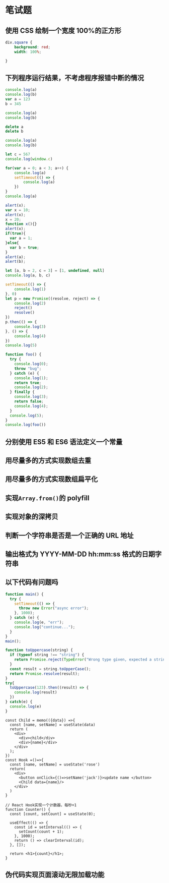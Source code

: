 # 笔试题

## 使用 CSS 绘制一个宽度 100%的正方形

```CSS
div.square {
    background: red;
    width: 100%;

}
```

## 下列程序运行结果，不考虑程序报错中断的情况

```JavaScript
console.log(a)
console.log(b)
var a = 123
b = 345

console.log(a)
console.log(b)

delete a
delete b

console.log(a)
console.log(b)

let c = 567
console.log(window.c)

for(var a = 0; a < 3; a++) {
    console.log(a)
    setTimeout(() => {
        console.log(a)
    })
}
console.log(a)
```

```JavaScript
alert(x);
var x = 10;
alert(x);
x = 20;
function x(){}
alert(x);
if(true){
  var a = 1;
}else{
  var b = true;
}
alert(a);
alert(b);
```

```JavaScript
let [a, b = 2, c = 3] = [1, undefined, null]
console.log(a, b, c)
```

```JavaScript
setTimeout(() => {
    console.log(1)
}, 0)
let p = new Promise((resolve, reject) => {
    console.log(2)
    reject()
    resolve()
})
p.then(() => {
    console.log(3)
}, () => {
    console.log(4)
})
console.log(5)
```

```JavaScript
function foo() {
  try {
    console.log(0);
    throw "bug";
  } catch (e) {
    console.log(1);
    return true;
    console.log(2);
  } finally {
    console.log(3);
    return false;
    console.log(4);
  }
  console.log(5);
}
console.log(foo())
```

## 分别使用 ES5 和 ES6 语法定义一个常量

## 用尽量多的方式实现数组去重

## 用尽量多的方式实现数组扁平化

## 实现`Array.from()`的 polyfill

## 实现对象的深拷贝

## 判断一个字符串是否是一个正确的 URL 地址

## 输出格式为 YYYY-MM-DD hh:mm:ss 格式的日期字符串

## 以下代码有问题吗

```JavaScript
function main() {
  try {
    setTimeout(() => {
      throw new Error("async error");
    }, 1000);
  } catch (e) {
    console.log(e, "err");
    console.log("continue...");
  }
}
main();
```

```JavaScript
function toUppercase(string) {
  if (typeof string !== "string") {
    return Promise.reject(TypeError("Wrong type given, expected a string"));
  }
  const result = string.toUpperCase();
  return Promise.resolve(result);
}
try{
  toUppercase(123).then((result) => {
    console.log(result)
  })
} catch(e) {
  console.log(e)
}
```

``` JSX
const Child = memo(({data}) =>{
  const [name, setName] = useState(data)
  return (
    <div>
      <div>child</div>
      <div>{name}</div>
    </div>
  );
})
const Hook =()=>{
  const [name, setName] = useState('rose')
  return(
    <div>
      <button onClick={()=>setName('jack')}>update name </button>
      <Child data={name}/>
    </div>
  )
}
```

``` JSX
// React Hook实现一个计数器，每秒+1
function Counter() {
  const [count, setCount] = useState(0);

  useEffect(() => {
    const id = setInterval(() => {
      setCount(count + 1);
    }, 1000);
    return () => clearInterval(id);
  }, []);

  return <h1>{count}</h1>;
}
```

## 伪代码实现页面滚动无限加载功能
